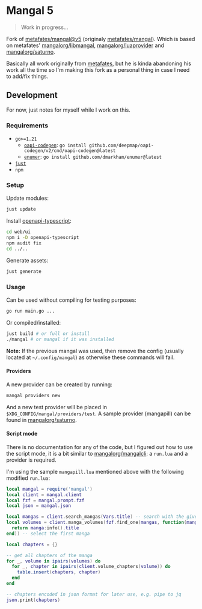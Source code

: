 # Mangal 5

> Work in progress...

Fork of [metafates/mangal@v5](/metafates/mangal/tree/v5) (originaly [metafates/mangal](/metafates/mangal)). Which is based on metafates' [mangalorg/libmangal](/mangalorg/libmangal), [mangalorg/luaprovider](/mangalorg/luaprovider) and [mangalorg/saturno](/mangalorg/saturno).

Basically all work originally from [metafates](/metafates), but he is kinda abandoning his work all the time so I'm making this fork as a personal thing in case I need to add/fix things.

## Development

For now, just notes for myself while I work on this.

### Requirements

- `go>=1.21`
  - [`oapi-codegen`](https://github.com/deepmap/oapi-codegen): `go install github.com/deepmap/oapi-codegen/v2/cmd/oapi-codegen@latest`
  - [`enumer`](https://github.com/dmarkham/enumer): `go install github.com/dmarkham/enumer@latest`
- [`just`](https://github.com/casey/just)
- `npm`

### Setup

Update modules:

```sh
just update
```

Install [openapi-typescript](https://www.npmjs.com/package/openapi-typescript):

```sh
cd web/ui
npm i -D openapi-typescript
npm audit fix
cd ../..
```

Generate assets:

```sh
just generate
```

### Usage

Can be used without compiling for testing purposes:

```sh
go run main.go ...
```

Or compiled/installed:

```sh
just build # or full or install
./mangal # or mangal if it was installed
```

**Note:** If the previous mangal was used, then remove the config (usually located at `~/.config/mangal`) as otherwise these commands will fail.

#### Providers

A new provider can be created by running:

```sh
mangal providers new
```

And a new test provider will be placed in `$XDG_CONFIG/mangal/providers/test`. A sample provider (mangapill) can be found in [mangalorg/saturno](/mangalorg/saturno).

#### Script mode

There is no documentation for any of the code, but I figured out how to use the script mode, it is a bit similar to [mangalorg/mangalcli](/mangalorg/mangalcli): a `run.lua` and a provider is required.

I'm using the sample `mangapill.lua` mentioned above with the following modified `run.lua`:

```lua
local mangal = require('mangal')
local client = mangal.client
local fzf = mangal.prompt.fzf
local json = mangal.json

local mangas = client.search_mangas(Vars.title) -- search with the given title
local volumes = client.manga_volumes(fzf.find_one(mangas, function(manga)
  return manga:info().title
end)) -- select the first manga

local chapters = {}

-- get all chapters of the manga
for _, volume in ipairs(volumes) do
  for _, chapter in ipairs(client.volume_chapters(volume)) do
    table.insert(chapters, chapter)
  end
end

-- chapters encoded in json format for later use, e.g. pipe to jq
json.print(chapters)
```
